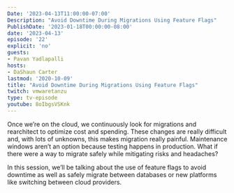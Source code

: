 ```yaml
---
Date: '2023-04-13T11:00:00-07:00'
Description: "Avoid Downtime During Migrations Using Feature Flags"
PublishDate: '2023-01-18T00:00:00-08:00'
date: '2023-04-13'
episode: '22'
explicit: 'no'
guests:
- Pavan Yadlapalli
hosts:
- DaShaun Carter
lastmod: '2020-10-09'
title: "Avoid Downtime During Migrations Using Feature Flags"
twitch: vmwaretanzu
type: tv-episode
youtube: 8oIbgsVSKnk
---
```


Once we’re on the cloud, we continuously look for migrations and rearchitect to optimize cost and spending. These changes are really difficult and, with lots of unknowns, this makes migration really painful. Maintenance windows aren’t an option because testing happens in production. What if there were a way to migrate safely while mitigating risks and headaches?

In this session, we’ll be talking about the use of feature flags to avoid downtime as well as safely migrate between databases or new platforms like switching between cloud providers.
